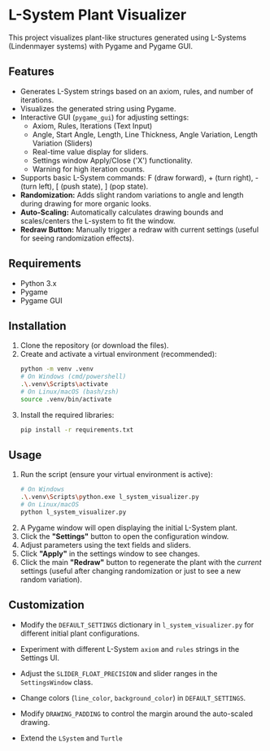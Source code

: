 # L-System Plant Visualizer

This project visualizes plant-like structures generated using L-Systems (Lindenmayer systems) with Pygame and Pygame GUI.

## Features

*   Generates L-System strings based on an axiom, rules, and number of iterations.
*   Visualizes the generated string using Pygame.
*   Interactive GUI (`pygame_gui`) for adjusting settings:
    *   Axiom, Rules, Iterations (Text Input)
    *   Angle, Start Angle, Length, Line Thickness, Angle Variation, Length Variation (Sliders)
    *   Real-time value display for sliders.
    *   Settings window Apply/Close ('X') functionality.
    *   Warning for high iteration counts.
*   Supports basic L-System commands: F (draw forward), + (turn right), - (turn left), [ (push state), ] (pop state).
*   **Randomization:** Adds slight random variations to angle and length during drawing for more organic looks.
*   **Auto-Scaling:** Automatically calculates drawing bounds and scales/centers the L-system to fit the window.
*   **Redraw Button:** Manually trigger a redraw with current settings (useful for seeing randomization effects).

## Requirements

*   Python 3.x
*   Pygame
*   Pygame GUI

## Installation

1.  Clone the repository (or download the files).
2.  Create and activate a virtual environment (recommended):
    ```bash
    python -m venv .venv
    # On Windows (cmd/powershell)
    .\.venv\Scripts\activate
    # On Linux/macOS (bash/zsh)
    source .venv/bin/activate
    ```
3.  Install the required libraries:
    ```bash
    pip install -r requirements.txt
    ```

## Usage

1.  Run the script (ensure your virtual environment is active):
    ```bash
    # On Windows
    .\.venv\Scripts\python.exe l_system_visualizer.py
    # On Linux/macOS
    python l_system_visualizer.py
    ```
2.  A Pygame window will open displaying the initial L-System plant.
3.  Click the **"Settings"** button to open the configuration window.
4.  Adjust parameters using the text fields and sliders.
5.  Click **"Apply"** in the settings window to see changes.
6.  Click the main **"Redraw"** button to regenerate the plant with the *current* settings (useful after changing randomization or just to see a new random variation).

## Customization

*   Modify the `DEFAULT_SETTINGS` dictionary in `l_system_visualizer.py` for different initial plant configurations.
*   Experiment with different L-System `axiom` and `rules` strings in the Settings UI.
*   Adjust the `SLIDER_FLOAT_PRECISION` and slider ranges in the `SettingsWindow` class.
*   Change colors (`line_color`, `background_color`) in `DEFAULT_SETTINGS`.
*   Modify `DRAWING_PADDING` to control the margin around the auto-scaled drawing.

*   Extend the `LSystem` and `Turtle`